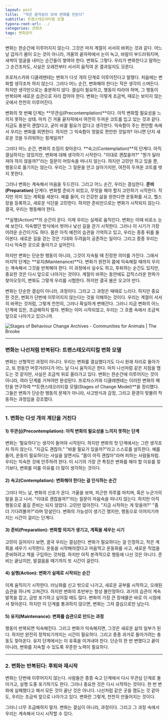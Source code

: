 ```yaml
---
layout: post
title:  "작은 움직임이 모여 변화를 만든다"
subtitle: 트랜스테오리티컬 모델
typora-root-url: ../
categories: 콘텐츠
tags: 변화관리
---
```


변화는 한순간에 이루어지지 않는다. 그것은 마치 계절이 서서히 바뀌는 것과 같다. 어느 날 갑자기 봄이 오는 것이 아니라, 겨울의 끝자락에서 눈이 녹고, 바람이 부드러워지며, 새싹이 얼굴을 내미는 순간들이 쌓여야 한다. 변화도 그렇다. 우리가 변화한다고 말하는 그 순간조차도, 사실은 오래전부터 서서히 움직여 온 결과일지도 모른다.

프로차스카와 디클레멘테는 변화가 다섯 개의 단계로 이루어진다고 말했다. 처음에는 변화할 생각조차 하지 않는다. 그러다 어느 순간, 변화해야 한다는 작은 생각이 스며든다. 하지만 생각만으로는 충분하지 않다. 결심이 필요하고, 행동이 따라야 하며, 그 행동이 반복되며 새로운 습관으로 자리 잡아야 한다. 변화는 이렇게 조금씩, 때로는 보이지 않는 곳에서 천천히 이루어진다.

변화의 첫 번째 단계는 **무관심(Precontemplation)**이다. 아직 변화할 필요성을 느끼지 못하는 상태. 마치 긴 겨울 끝자락에서 여전히 두꺼운 코트를 입고 있는 것과 같다. 지금도 충분히 괜찮다고, 굳이 바꿀 필요가 없다고 생각한다. 익숙함이 주는 편안함 속에서 우리는 변화를 외면한다. 하지만 그 익숙함이 정말로 편안한 것일까? 아니면 단지 새로운 것을 두려워하는 핑계일까?

그러다 어느 순간, 변화의 조짐이 찾아온다. **숙고(Contemplation)**의 단계다. 아직 결심하지는 않았지만, 변화에 대해 생각하기 시작한다. "이대로 괜찮을까?" "뭔가 달라져야 하지 않을까?"라는 질문이 머릿속을 떠나지 않는다. 하지만 고민만 하고 있을 뿐, 행동으로 옮기지는 않는다. 우리는 그 질문을 안고 살아가지만, 여전히 두꺼운 코트를 벗지 못한다.

그러나 변화는 계속해서 마음을 두드린다. 그리고 어느 순간, 우리는 결심한다. **준비(Preparation)** 단계다. 변화할 준비가 되었고, 무엇을 해야 할지 고민하기 시작한다. 작지만 의미 있는 계획을 세운다. 예를 들어, 더 건강한 삶을 원한다면 운동화를 사고, 헬스장을 등록하고, 새로운 식단을 고민한다. 하지만 준비만으로는 변화가 시작되지 않는다. 결국, 우리는 행동해야 한다.

**실행(Action)**의 순간이 온다. 이제 우리는 실제로 움직인다. 변화는 이때 비로소 눈에 보인다. 익숙했던 방식에서 벗어나 낯선 길을 걷기 시작한다. 그러나 이 시기가 가장 어려운 순간이기도 하다. 몸은 아직 예전의 습관을 기억하고 있고, 우리는 종종 뒤를 돌아본다. 새로운 길을 걷는 것은 기대와 두려움이 공존하는 일이다. 그리고 종종 우리는 다시 익숙한 곳으로 돌아가고 싶어진다.

하지만 변화는 단순한 행동이 아니라, 그것이 지속될 때 진정한 의미를 가진다. 그래서 마지막 단계는 **유지(Maintenance)**다. 변화가 완전히 몸에 익숙해질 때까지 우리는 계속해서 그것을 반복해야 한다. 이 과정에서 실수도 하고, 후퇴하는 순간도 있지만, 중요한 것은 다시 앞으로 나아가는 것이다. 계절이 바뀌는 동안에도 갑작스러운 한파가 찾아오듯이, 변화도 그렇게 우리를 시험한다. 하지만 결국 봄은 오고야 만다.

변화는 단순한 결심이 아니라, 과정이다. 그리고 그 과정은 때때로 느리다. 하지만 중요한 것은, 변화가 단번에 이루어지지 않는다는 것을 이해하는 것이다. 우리는 계절이 서서히 바뀌는 것처럼, 그렇게 천천히, 그러나 확실하게 변해간다. 그러니 지금 변화의 어느 단계에 있든, 조급해하지 말자. 변화는 이미 시작되었고, 우리는 그 흐름 속에서 조금씩 앞으로 나아가고 있으니까.



![Stages of Behaviour Change Archives - Communities for Animals | The Brooke](https://communitiesforanimals.thebrooke.org/wp-content/uploads/2021/03/A18-Change-Complete.png)



---



### 변화는 나선처럼 반복된다: 트랜스테오리티컬 변화 모델

변화는 선형적인 과정이 아니다. 우리는 변화를 결심했다가도 다시 원래 자리로 돌아가고, 또 한동안 머뭇거리다가 어느 날 다시 움직이곤 한다. 마치 나선처럼 같은 지점을 맴도는 것 같지만, 사실은 조금씩 위로 올라가고 있다. 변화는 한순간에 이루어지는 것이 아니라, 여러 단계를 거쳐야만 완성된다. 프로차스카와 디클레멘테는 이러한 변화의 패턴을 연구하여 **트랜스테오리티컬 모델(Stages of Change Model)**을 정리했다. 그들은 변화가 단순한 행동의 문제가 아니라, 사고방식과 감정, 그리고 환경이 맞물려 작동하는 과정임을 강조했다.

------

### 1. 변화는 다섯 개의 계단을 거친다

#### 1) 무관심(Precontemplation): 아직 변화의 필요성을 느끼지 못하는 단계

변화는 ‘필요하다’는 생각이 들어야 시작된다. 하지만 변화의 첫 단계에서는 그런 생각조차 하지 않는다. "지금도 괜찮아." "바꿀 필요가 있을까?"라고 스스로를 설득한다. 예를 들어, 운동이 필요하다는 사실을 알면서도 "몸이 아직 괜찮아"라며 피하는 사람들처럼. 우리는 익숙한 것에 안주하려 한다. 이 시기의 가장 큰 특징은 변화를 해야 할 이유를 찾기보다, 변화를 미룰 이유를 더 많이 생각하는 것이다.

#### 2) 숙고(Contemplation): 변화해야 한다는 걸 인식하는 순간

그러다 어느 날, 변화의 신호가 온다. 거울을 보며, 피곤한 하루를 마치며, 혹은 누군가의 말을 듣고 나서. "이대로 괜찮을까?"라는 질문이 마음속을 떠나지 않는다. 하지만 아직 행동으로 옮길 준비는 되지 않았다. 고민만 많아진다. "지금 시작하는 게 맞을까?" "좀 더 기다려볼까?"라며 망설인다. 변화의 가능성이 생기긴 했지만, 행동으로 이어지기까지는 시간이 걸리는 단계다.

#### 3) 준비(Preparation): 변화할 의지가 생기고, 계획을 세우는 시기

고민이 길어지다 보면, 결국 우리는 결심한다. 변화가 필요하다는 걸 인정하고, 작은 계획을 세우기 시작한다. 운동을 시작해야겠다고 마음먹고 운동화를 사고, 새로운 직업을 준비하려고 책을 구입하는 것처럼. 하지만 아직 본격적으로 행동에 나선 것은 아니다. 준비는 끝났지만, 발걸음을 떼기까지 또 시간이 걸린다.

#### 4) 실행(Action): 변화가 실제로 시작되는 순간

이제 움직이기 시작한다. 러닝화를 신고 밖으로 나가고, 새로운 공부를 시작하고, 오래된 습관을 하나씩 고쳐간다. 하지만 변화의 초반부는 항상 불안정하다. 과거의 습관이 계속 발목을 잡고, 금방 포기하고 싶어질 때도 많다. 변화의 가장 큰 장애물은 바로 이 시점에서 찾아온다. 하지만 이 단계를 통과하지 않으면, 변화는 그저 결심으로만 남는다.

#### 5) 유지(Maintenance): 변화를 습관으로 만드는 과정

행동이 반복되면 익숙해진다. 그리고 변화가 익숙해지면, 그것은 새로운 삶의 일부가 된다. 하지만 완전히 정착되기까지는 시간이 필요하다. 그리고 종종 과거로 돌아가려는 충동도 찾아온다. 유지 단계에서는 이 유혹을 이겨내야 한다. 단순히 한 번 변했다고 끝이 아니라, 변화를 지속할 수 있도록 꾸준한 노력이 필요하다.

------

### 2. 변화는 반복된다: 후퇴와 재시작

변화는 단번에 이루어지지 않는다. 사람들은 종종 숙고 단계에서 다시 무관심 단계로 돌아가고, 실행 도중 포기하기도 한다. 그러나 중요한 것은 다시 시작하는 것이다. 한 번 변화에 실패했다고 해서 모든 것이 끝난 것은 아니다. 나선처럼 같은 곳을 맴도는 것 같아도, 우리는 조금씩 앞으로 나아가고 있다. 변화란 그렇게, 천천히 만들어지는 것이다.

그러니 너무 조급해하지 말자. 변화는 결심이 아니라, 과정이다. 그리고 그 과정 속에서 우리는 계속해서 다시 시작할 수 있다.
